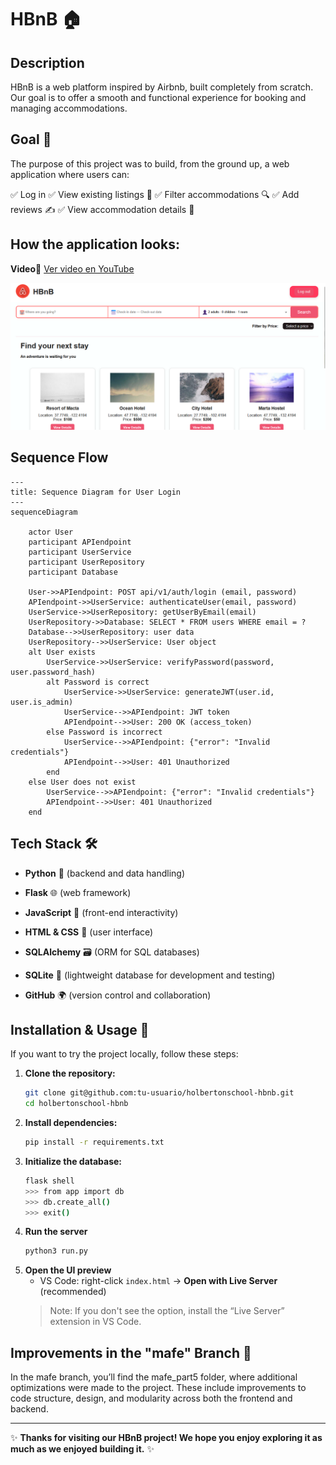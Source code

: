 # HBnB 🏠

## Description

HBnB is a web platform inspired by Airbnb, built completely from scratch. Our goal is to offer a smooth and functional experience for booking and managing accommodations.

## Goal 📌
The purpose of this project was to build, from the ground up, a web application where users can:

✅ Log in
✅ View existing listings 🏡
✅ Filter accommodations 🔍
✅ Add reviews ✍️
✅ View accommodation details 🏨

## How the application looks:

**Video**🔗 [Ver video en YouTube](https://youtu.be/ibFUvtMqvnU?si=qWfZ68YNVFDQ3Y76)

![HBnB Preview](images/HBNB.png)

## Sequence Flow

```mermaid
---
title: Sequence Diagram for User Login
---
sequenceDiagram

    actor User
    participant APIendpoint
    participant UserService
    participant UserRepository
    participant Database

    User->>APIendpoint: POST api/v1/auth/login (email, password)
    APIendpoint->>UserService: authenticateUser(email, password)
    UserService->>UserRepository: getUserByEmail(email)
    UserRepository->>Database: SELECT * FROM users WHERE email = ?
    Database-->>UserRepository: user data
    UserRepository-->>UserService: User object
    alt User exists
        UserService->>UserService: verifyPassword(password, user.password_hash)
        alt Password is correct
            UserService->>UserService: generateJWT(user.id, user.is_admin)
            UserService-->>APIendpoint: JWT token
            APIendpoint-->>User: 200 OK (access_token)
        else Password is incorrect
            UserService-->>APIendpoint: {"error": "Invalid credentials"}
            APIendpoint-->>User: 401 Unauthorized
        end
    else User does not exist
        UserService-->>APIendpoint: {"error": "Invalid credentials"}
        APIendpoint-->>User: 401 Unauthorized
    end
```

## Tech Stack 🛠️

- **Python** 🐍 (backend and data handling)

- **Flask** 🌐 (web framework)

- **JavaScript** 📜 (front-end interactivity)

- **HTML & CSS** 🎨 (user interface)

- **SQLAlchemy** 🗃️ (ORM for SQL databases)

- **SQLite** 💾 (lightweight database for development and testing)

- **GitHub** 🌍 (version control and collaboration)

## Installation & Usage 🚀
If you want to try the project locally, follow these steps:

1. **Clone the repository:**
   ```bash
   git clone git@github.com:tu-usuario/holbertonschool-hbnb.git
   cd holbertonschool-hbnb
   ```
2. **Install dependencies:**
   ```bash
   pip install -r requirements.txt
   ```
3. **Initialize the database:**
   ```bash
   flask shell
   >>> from app import db
   >>> db.create_all()
   >>> exit()
   ```
4. **Run the server**
   ```bash
   python3 run.py
   ```
5. **Open the UI preview**
   - VS Code: right-click `index.html` → **Open with Live Server** (recommended)
   > Note: If you don't see the option, install the “Live Server” extension in VS Code.

## Improvements in the "mafe" Branch 💪

In the mafe branch, you’ll find the mafe_part5 folder, where additional optimizations were made to the project. These include improvements to code structure, design, and modularity across both the frontend and backend.

---

✨ **Thanks for visiting our HBnB project! We hope you enjoy exploring it as much as we enjoyed building it.** ✨


